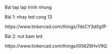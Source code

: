 Bai tap lap trinh nhung
<p> Bài 1: nhay led cong 13
<p> https://www.tinkercad.com/things/7dsCY3d0g1P

Bài 2: nut bam led
<p> https://www.tinkercad.com/things/0I56Z6HvV9Q
